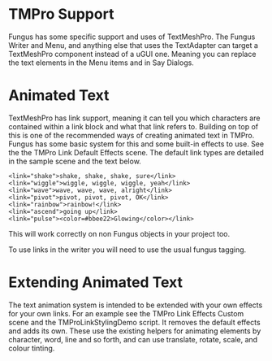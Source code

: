 # TMPro Support

Fungus has some specific support and uses of TextMeshPro. The Fungus Writer and Menu, and anything else that uses the TextAdapter can target a TextMeshPro component instead of a uGUI one. Meaning you can replace the text elements in the Menu items and in Say Dialogs.

<!-- **************************************************** -->
# Animated Text

TextMeshPro has link support, meaning it can tell you which characters are contained within a link block and what that link refers to. Building on top of this is one of the recommended ways of creating animated text in TMPro. Fungus has some basic system for this and some built-in effects to use. See the the TMPro Link Default Effects scene. The default link types are detailed in the sample scene and the text below.
```
<link="shake">shake, shake, shake, sure</link>
<link="wiggle">wiggle, wiggle, wiggle, yeah</link>
<link="wave">wave, wave, wave, alright</link>
<link="pivot">pivot, pivot, pivot, OK</link>
<link="rainbow">rainbow!</link>
<link="ascend">going up</link>
<link="pulse"><color=#bbee22>Glowing</color></link>
```

This will work correctly on non Fungus objects in your project too.

To use links in the writer you will need to use the usual fungus tagging. 


<!-- **************************************************** -->
# Extending Animated Text

The text animation system is intended to be extended with your own effects for your own links. For an example see the TMPro Link Effects Custom scene and the TMProLinkStylingDemo script. It removes the default effects and adds its own. These use the existing helpers for animating elements by character, word, line and so forth, and can use translate, rotate, scale, and colour tinting.
